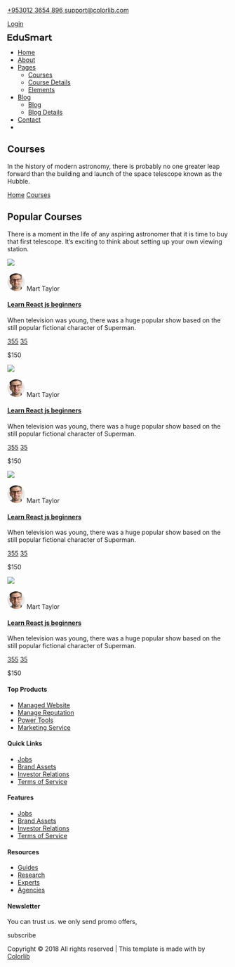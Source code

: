 [<span class="lnr lnr-phone"></span> <span class="text"> <span class="text">+953012 3654 896</span> </span>](tel:+9530123654896) [<span class="lnr lnr-envelope"></span> <span class="text"> <span class="text">support@colorlib.com</span> </span>](mailto:support@colorlib.com)

<a href="#" class="text-uppercase">Login</a>

<span id="close_search" class="lnr lnr-cross" title="Close Search"></span>

<a href="index-2.html" class="navbar-brand logo_h"><img src="img/logo.png" /></a>

<span class="icon-bar"></span> <span class="icon-bar"></span> <span class="icon-bar"></span>

-   <a href="index-2.html" class="nav-link">Home</a>
-   <a href="about-us.html" class="nav-link">About</a>
-   <a href="#" class="nav-link dropdown-toggle">Pages</a>
    -   <a href="courses.html" class="nav-link">Courses</a>
    -   <a href="course-details.html" class="nav-link">Course Details</a>
    -   <a href="elements.html" class="nav-link">Elements</a>
-   <a href="#" class="nav-link dropdown-toggle">Blog</a>
    -   <a href="blog.html" class="nav-link">Blog</a>
    -   <a href="single-blog.html" class="nav-link">Blog Details</a>
-   <a href="contact.html" class="nav-link">Contact</a>
-   <a href="#" id="search" class="nav-link search"><em></em></a>

Courses
-------

In the history of modern astronomy, there is probably no one greater leap forward than the building and launch of the space telescope known as the Hubble.

[Home](index-2.html) [Courses](courses.html)

Popular Courses
---------------

There is a moment in the life of any aspiring astronomer that it is time to buy that first telescope. It’s exciting to think about setting up your own viewing station.

<img src="img/courses/trainer1.jpg" class="img-fluid w-100" />

![](img/author1.png) Mart Taylor

#### [Learn React js beginners](course-details.html)

When television was young, there was a huge popular show based on the still popular fictional character of Superman.

<span class="meta_info"> [355](#) </span> <span class="meta_info"> [35](#) </span>

<span class="price">$150</span>

<img src="img/courses/trainer1.jpg" class="img-fluid w-100" />

![](img/author1.png) Mart Taylor

#### [Learn React js beginners](course-details.html)

When television was young, there was a huge popular show based on the still popular fictional character of Superman.

<span class="meta_info"> [355](#) </span> <span class="meta_info"> [35](#) </span>

<span class="price df_color1">$150</span>

<img src="img/courses/trainer1.jpg" class="img-fluid w-100" />

![](img/author1.png) Mart Taylor

#### [Learn React js beginners](course-details.html)

When television was young, there was a huge popular show based on the still popular fictional character of Superman.

<span class="meta_info"> [355](#) </span> <span class="meta_info"> [35](#) </span>

<span class="price">$150</span>

<img src="img/courses/trainer1.jpg" class="img-fluid w-100" />

![](img/author1.png) Mart Taylor

#### [Learn React js beginners](course-details.html)

When television was young, there was a huge popular show based on the still popular fictional character of Superman.

<span class="meta_info"> [355](#) </span> <span class="meta_info"> [35](#) </span>

<span class="price df_color2">$150</span>

#### Top Products

-   [Managed Website](#)
-   [Manage Reputation](#)
-   [Power Tools](#)
-   [Marketing Service](#)

#### Quick Links

-   [Jobs](#)
-   [Brand Assets](#)
-   [Investor Relations](#)
-   [Terms of Service](#)

#### Features

-   [Jobs](#)
-   [Brand Assets](#)
-   [Investor Relations](#)
-   [Terms of Service](#)

#### Resources

-   [Guides](#)
-   [Research](#)
-   [Experts](#)
-   [Agencies](#)

#### Newsletter

You can trust us. we only send promo offers,

subscribe

Copyright © 2018 All rights reserved | This template is made with by [Colorlib](#)

[](#) [](#) [](#) [](#)
